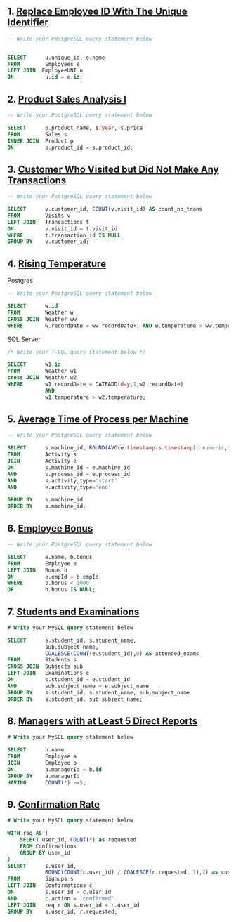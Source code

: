 
## 1. [Replace Employee ID With The Unique Identifier](https://leetcode.com/problems/replace-employee-id-with-the-unique-identifier/)


```sql
-- Write your PostgreSQL query statement below


SELECT      u.unique_id, e.name
FROM        Employees e
LEFT JOIN  EmployeeUNI u
ON          u.id = e.id;
```


## 2. [Product Sales Analysis I](https://leetcode.com/problems/product-sales-analysis-i/)

```sql
-- Write your PostgreSQL query statement below

SELECT      p.product_name, s.year, s.price
FROM        Sales s
INNER JOIN  Product p
ON          p.product_id = s.product_id;
```

## 3. [Customer Who Visited but Did Not Make Any Transactions](https://leetcode.com/problems/customer-who-visited-but-did-not-make-any-transactions/)

```sql
-- Write your PostgreSQL query statement below

SELECT      v.customer_id, COUNT(v.visit_id) AS count_no_trans
FROM        Visits v
LEFT JOIN   Transactions t
ON          v.visit_id = t.visit_id
WHERE       t.transaction_id IS NULL
GROUP BY    v.customer_id;
```


## 4. [Rising Temperature](https://leetcode.com/problems/rising-temperature/)

Postgres
```sql
-- Write your PostgreSQL query statement below

SELECT      w.id
FROM        Weather w
CROSS JOIN  Weather ww
WHERE       w.recordDate = ww.recordDate+1 AND w.temperature > ww.temperature;
```

SQL Server
```sql
/* Write your T-SQL query statement below */

SELECT      w1.id
FROM        Weather w1
cross JOIN  Weather w2
WHERE       w1.recordDate = DATEADD(day,1,w2.recordDate) 
            AND 
            w1.temperature > w2.temperature;
```
## 5. [Average Time of Process per Machine](https://leetcode.com/problems/average-time-of-process-per-machine/)

```sql
-- Write your PostgreSQL query statement below

SELECT      s.machine_id, ROUND(AVG(e.timestamp-s.timestamp)::numeric,3) as processing_time
FROM        Activity s
JOIN        Activity e
ON          s.machine_id = e.machine_id
AND         s.process_id = e.process_id
AND         s.activity_type='start'
AND         e.activity_type='end'

GROUP BY    s.machine_id
ORDER BY    s.machine_id;
```

## 6. [Employee Bonus](https://leetcode.com/problems/employee-bonus/)

```sql
-- Write your PostgreSQL query statement below

SELECT      e.name, b.bonus
FROM        Employee e
LEFT JOIN   Bonus b
ON          e.empId = b.empId
WHERE       b.bonus < 1000 
OR          b.bonus IS NULL;
```

## 7. [Students and Examinations](https://leetcode.com/problems/students-and-examinations/)

```sql
# Write your MySQL query statement below

SELECT      s.student_id, s.student_name, 
            sub.subject_name, 
            COALESCE(COUNT(e.student_id),0) AS attended_exams 
FROM        Students s
CROSS JOIN  Subjects sub
LEFT JOIN   Examinations e
ON          s.student_id = e.student_id 
AND         sub.subject_name = e.subject_name
GROUP BY    s.student_id, s.student_name, sub.subject_name
ORDER BY    s.student_id, sub.subject_name;
```

## 8. [Managers with at Least 5 Direct Reports](https://leetcode.com/problems/managers-with-at-least-5-direct-reports/)

```sql
# Write your MySQL query statement below

SELECT      b.name
FROM        Employee a
JOIN        Employee b
ON          a.managerId = b.id
GROUP BY    a.managerId
HAVING      COUNT(*) >=5;
```

## 9. [Confirmation Rate](https://leetcode.com/problems/confirmation-rate/)

```sql
# Write your MySQL query statement below

WITH req AS (
    SELECT user_id, COUNT(*) as requested
    FROM Confirmations
    GROUP BY user_id
)
SELECT      s.user_id, 
            ROUND(COUNT(c.user_id) / COALESCE(r.requested, 1),2) as confirmation_rate 
FROM        Signups s
LEFT JOIN   Confirmations c 
ON          s.user_id = c.user_id 
AND         c.action = 'confirmed'
LEFT JOIN   req r ON s.user_id = r.user_id
GROUP BY    s.user_id, r.requested;
```
